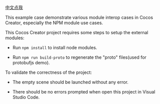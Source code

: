 
[中文点我](README.zh.md)

This example case demonstrate various module interop cases in Cocos Creator, especially the NPM module use cases.

This Cocos Creator project requires some steps to setup the external modules:

- Run `npm install` to install node modules.

- Run `npm run build-proto` to regenerate the "proto" files(used for protobufjs demo).

To validate the correctness of the project:

- The empty scene should be launched without any error.

- There should be no errors prompted when open this project in Visual Studio Code.
